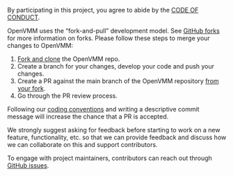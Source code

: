 By participating in this project, you agree to abide by the [CODE OF CONDUCT](./CODE_OF_CONDUCT.md).

OpenVMM uses the “fork-and-pull” development model. 
See [GitHub forks](https://docs.github.com/en/pull-requests/collaborating-with-pull-requests/working-with-forks) 
for more information on forks. Please follow these steps to merge your changes to OpenVMM:
1. [Fork and clone](https://docs.github.com/en/pull-requests/collaborating-with-pull-requests/working-with-forks/fork-a-repo#forking-a-repository) the OpenVMM repo.
2. Create a branch for your changes, develop your code and push your changes.
3. Create a PR against the main branch of the OpenVMM repository 
[from your fork](https://docs.github.com/en/pull-requests/collaborating-with-pull-requests/proposing-changes-to-your-work-with-pull-requests/creating-a-pull-request-from-a-fork).
4. Go through the PR review process. 

Following our [coding conventions](.\guide\src\dev_guide\contrib\code.md) and 
writing a descriptive commit message will increase the chance that a PR is accepted.

We strongly suggest asking for feedback before starting to work on a new feature, 
functionality, etc. so that we can provide feedback and discuss how we can 
collaborate on this and support contributors. 

To engage with project maintainers, contributors can reach out through 
[GitHub issues](https://github.com/microsoft/openvmm/issues/new?template=Blank+issue).
